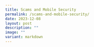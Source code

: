 ```yaml
---
title: Scams and Mobile Security
permalink: /scams-and-mobile-security/
date: 2023-12-08
layout: post
description: ""
image: ""
variant: markdown
---
```

